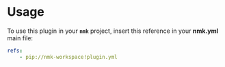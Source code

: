 # Usage

To use this plugin in your **`nmk`** project, insert this reference in your **nmk.yml** main file:
```yaml
refs:
    - pip://nmk-workspace!plugin.yml
```
